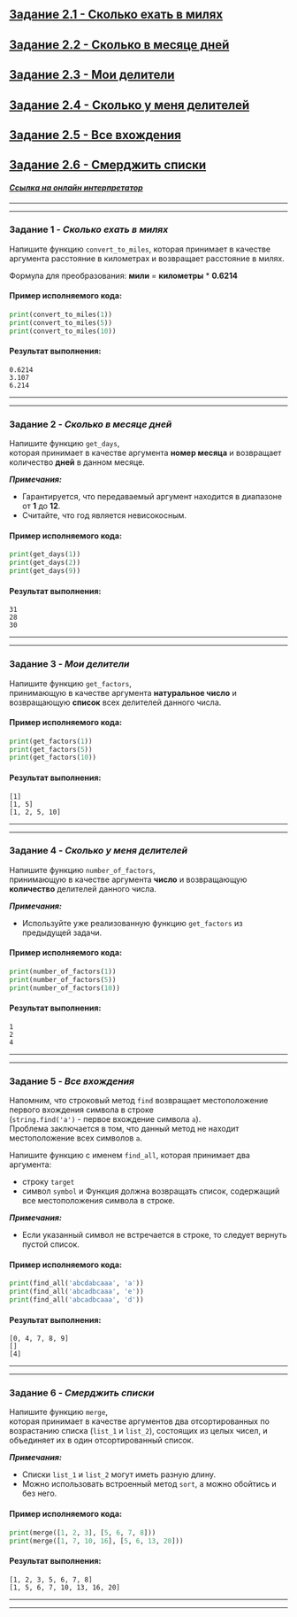 ## [Задание 2.1 - Сколько ехать в милях](#task_1)
## [Задание 2.2 - Сколько в месяце дней](#task_2)
## [Задание 2.3 - Мои делители](#task_3)
## [Задание 2.4 - Сколько у меня делителей](#task_4)
## [Задание 2.5 - Все вхождения](#task_5)
## [Задание 2.6 - Смерджить списки](#task_6)


#### [_Ссылка на онлайн интерпретатор_](https://www.online-python.com/)
_________________________________________
_________________________________________

### Задание 1 - _Сколько ехать в милях_ <a name="task_1"></a>
Напишите функцию `convert_to_miles`, 
которая принимает в качестве аргумента расстояние в километрах и возвращает расстояние в милях. 

Формула для преобразования: **мили** = **километры** * **0.6214**

#### Пример исполняемого кода:
```python
print(convert_to_miles(1))
print(convert_to_miles(5))
print(convert_to_miles(10))
```

#### Результат выполнения:
```shell
0.6214
3.107
6.214
```

_________________________________________
_________________________________________
### Задание 2 - _Сколько в месяце дней_<a name="task_2"></a>
Напишите функцию `get_days`,  
которая принимает в качестве аргумента **номер месяца** и возвращает количество **дней** в данном месяце.

**_Примечания:_** 
- Гарантируется, что передаваемый аргумент находится в диапазоне от **1** до **12**.
- Считайте, что год является невисокосным.


#### Пример исполняемого кода:
```python
print(get_days(1))
print(get_days(2))
print(get_days(9))
```

#### Результат выполнения:
```shell
31
28
30
```
_________________________________________
_________________________________________
### Задание 3 - _Мои делители_<a name="task_3"></a>
Напишите функцию `get_factors`,  
принимающую в качестве аргумента **натуральное число** 
и возвращающую **список** всех делителей данного числа.

#### Пример исполняемого кода:
```python
print(get_factors(1))
print(get_factors(5))
print(get_factors(10))
```

#### Результат выполнения:
```shell
[1]
[1, 5]
[1, 2, 5, 10]
```

_________________________________________
_________________________________________
### Задание 4 - _Сколько у меня делителей_<a name="task_4"></a>
Напишите функцию `number_of_factors`,  
принимающую в качестве аргумента **число** и возвращающую **количество** делителей данного числа.

**_Примечания:_** 
- Используйте уже реализованную функцию `get_factors` из предыдущей задачи.

#### Пример исполняемого кода:
```python
print(number_of_factors(1))
print(number_of_factors(5))
print(number_of_factors(10))
```

#### Результат выполнения:
```shell
1
2
4
```

_________________________________________
_________________________________________
### Задание 5 - _Все вхождения_ <a name="task_5"></a>
Напомним, что строковый метод `find` 
возвращает местоположение первого вхождения символа в строке  
(`string.find('a')` - первое вхождение символа `a`).  
Проблема заключается в том, что данный метод не находит местоположение всех символов `а`.

Напишите функцию с именем `find_all`, которая принимает два аргумента: 
- строку `target`
- символ `symbol` и
Функция должна возвращать список, содержащий все местоположения символа в строке.

**_Примечания:_** 
- Если указанный символ не встречается в строке, то следует вернуть пустой список.

#### Пример исполняемого кода:
```python
print(find_all('abcdabcaaa', 'a'))
print(find_all('abcadbcaaa', 'e'))
print(find_all('abcadbcaaa', 'd'))
```

#### Результат выполнения:
```shell
[0, 4, 7, 8, 9]
[]
[4]
```

_________________________________________
_________________________________________
### Задание 6 - _Смерджить списки_ <a name="task_6"></a>
Напишите функцию `merge`,  
которая принимает в качестве аргументов два отсортированных по возрастанию списка (`list_1` и `list_2`), 
состоящих из целых чисел, и объединяет их в один отсортированный список.

**_Примечания:_** 
- Списки `list_1` и `list_2` могут иметь разную длину.
- Можно использовать встроенный метод `sort`, а можно обойтись и без него.

#### Пример исполняемого кода:
```python
print(merge([1, 2, 3], [5, 6, 7, 8]))
print(merge([1, 7, 10, 16], [5, 6, 13, 20]))
```

#### Результат выполнения:
```shell
[1, 2, 3, 5, 6, 7, 8]
[1, 5, 6, 7, 10, 13, 16, 20]
```
_________________________________________
_________________________________________